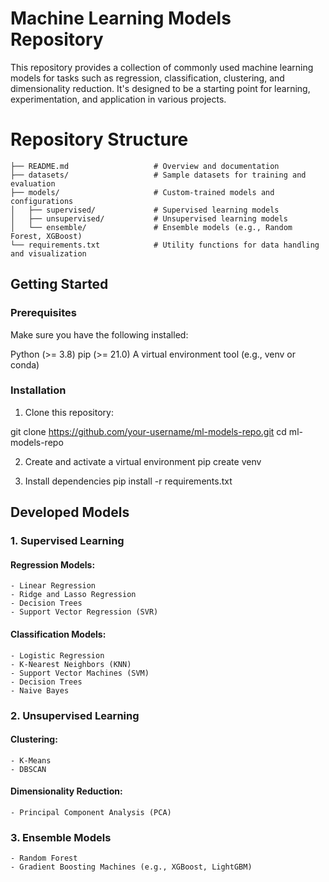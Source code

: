 # Machine Learning Models Repository

This repository provides a collection of commonly used machine learning models for tasks such as regression, classification, clustering, and dimensionality reduction. It's designed to be a starting point for learning, experimentation, and application in various projects.

# Repository Structure
```
├── README.md                   # Overview and documentation
├── datasets/                   # Sample datasets for training and evaluation
├── models/                     # Custom-trained models and configurations
│   ├── supervised/             # Supervised learning models
│   ├── unsupervised/           # Unsupervised learning models
│   └── ensemble/               # Ensemble models (e.g., Random Forest, XGBoost)
└── requirements.txt            # Utility functions for data handling and visualization
```
## Getting Started

### Prerequisites
Make sure you have the following installed:

Python (>= 3.8)
pip (>= 21.0)
A virtual environment tool (e.g., venv or conda)

### Installation
1. Clone this repository:

git clone https://github.com/your-username/ml-models-repo.git
cd ml-models-repo

2. Create and activate a virtual environment
pip create venv

3. Install dependencies
pip install -r requirements.txt

## Developed Models

### 1. Supervised Learning
    
#### Regression Models:
    - Linear Regression
    - Ridge and Lasso Regression
    - Decision Trees
    - Support Vector Regression (SVR)

#### Classification Models:
    - Logistic Regression
    - K-Nearest Neighbors (KNN)
    - Support Vector Machines (SVM)
    - Decision Trees
    - Naive Bayes

### 2. Unsupervised Learning

#### Clustering:
    - K-Means
    - DBSCAN
#### Dimensionality Reduction:
    - Principal Component Analysis (PCA)

### 3. Ensemble Models
    - Random Forest
    - Gradient Boosting Machines (e.g., XGBoost, LightGBM)